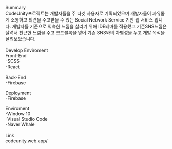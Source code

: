 Summary 
<br>
CodeUnity프로젝트는 개발자들을 주 타겟 사용자로 기획되었으며 개발자들이 자유롭게 소통하고 의견을 주고받을 수 있는 Social Network Service 기반 웹 서비스 입니다. 개발자들 기준으로 익숙한 느낌을 살리기 위해 IDE테마를 적용했고 기존SNS느낌은 살려서 친근한 느낌을 주고 코드블록을 넣어 기존 SNS와의 차별성을 두고 개발 목적을 살려보았습니다.
<br><br>
Develop Enviroment
<br>
Front-End <br>
-SCSS
<br>
-React
<br>
<br>
Back-End
<br>
-Firebase

Deployment
<br>
-Firebase
<br>

Enviroment
<br>
-Window 10
<br>
-Visual Studio Code
<br>
-Naver Whale
<br>
<br>
Link
<br>
codeunity.web.app/
